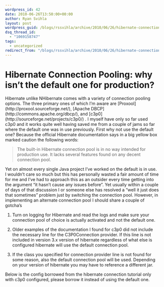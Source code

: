 ```yaml
---
wordpress_id: 42
date: 2010-06-26T13:50:00+00:00
author: Ryan Svihla
layout: post
wordpress_guid: /blogs/rssvihla/archive/2010/06/26/hibernate-connection-pooling-why-is-the-default-one-for-production.aspx
dsq_thread_id:
  - "1069158747"
tags:
  - uncategorized
redirect_from: "/blogs/rssvihla/archive/2010/06/26/hibernate-connection-pooling-why-is-the-default-one-for-production.aspx/"
---
```

<h1>Hibernate Connection Pooling: why isn&#8217;t the default one for production?</h1>
Hibernate unlike NHibernate comes with a variety of connection pooling options. The three primary ones of which I&#8217;m aware are [Proxool](http://proxool.sourceforge.net/), [Apache DBCP](http://commons.apache.org/dbcp/), and [c3p0](http://sourceforge.net/projects/c3p0/) . I myself have only so far used c3p0 and it works quite well having saved me from a couple of jams so far where the default one was in use previously. First why not use the default one? Because the official Hibernate documentation says in a big yellow box marked caution the following words:

<span style="font-family: 'Lucida Grande', Geneva, Verdana, Arial, sans-serif;color: #533500;line-height: 18px"></span>

> The built-in Hibernate connection pool is in no way intended for production use. It lacks several features found on any decent connection pool.

Yet on almost every single Java project I&#8217;ve worked on the default is in use. I wouldn&#8217;t care so much but this has personally wasted a fair amount of time for me and I&#8217;ve had to approach this as an outsider every time getting into the argument &#8220;it hasn&#8217;t cause any issues before&#8221;. Yet usually within a couple of days of that discussion I or someone else has resolved a &#8220;well it just does that sometimes&#8221; problem just by switching the connection pool. However, in implementing an alternate connection pool I should share a couple of gotcha&#8217;s

1) Turn on logging for Hibernate and read the logs and make sure your connection pool of choice is actually activated and not the default one.

2) Older examples of the documentation I found for c3p0 did not include the necessary line for the C3P0Connection provider. If this line is not included in version 3.x version of hibernate regardless of what else is configured hibernate will use the default connection pool.

3) If the class you specified for connection provider line is not found for some reason, also the default connection pool will be used. Depending on your version of hibernate you may have to reference a different jar.

Below is the config borrowed from the hibernate connection tutorial only with c3p0 configured, please borrow it instead of using the default one.</p>